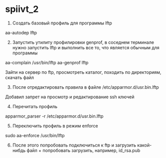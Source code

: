 # spiivt_2

1. Создать базовый профиль для программы lftp

aa-autodep lftp

2. Запустить утилиту профилировки genprof, в соседнем терминале нужно запустить lftp и выполнить все то, что является обычным для программы

aa-complain /usr/bin/lftp
aa-genprof lftp


Зайти на сервер по ftp, просмотреть каталог, походить по директориям, скачать файл

3. После отредактировать правила в файле /etc/apparmor.d/usr.bin.lftp

Добавил запрет на просмотр и редактирование ssh ключей


4. Перечитать профиль 

apparmor_parser -r /etc/apparmor.d/usr.bin.lftp

5. Переключить профиль в режим enforce

sudo aa-enforce /usr/bin/lftp

6. После этого попробовать подключиться к ftp и загрузить какой-нибдь файл + попробовать загрузить, например, id_rsa.pub

